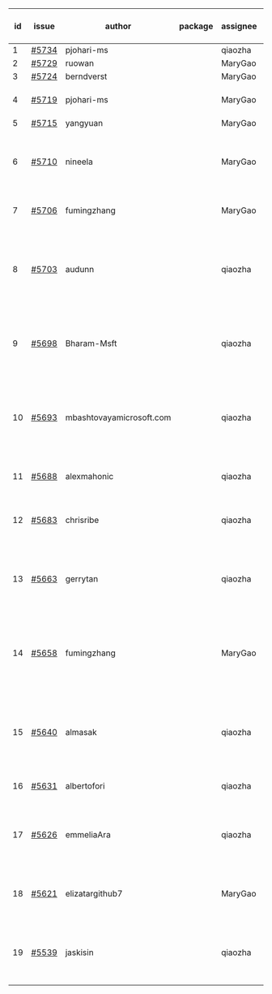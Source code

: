 | id | issue | author | package | assignee | bot advice | created date of issue | target release date | date from target |
| ------ | ------ | ------ | ------ | ------ | ------ | ------ | ------ | :-----: |
| 1 | [#5734](https://github.com/Azure/sdk-release-request/issues/5734) | pjohari-ms |  | qiaozha | new issue. | 11-18 | 12-27 |  |
| 2 | [#5729](https://github.com/Azure/sdk-release-request/issues/5729) | ruowan |  | MaryGao | new issue. | 11-15 | 12-26 |  |
| 3 | [#5724](https://github.com/Azure/sdk-release-request/issues/5724) | berndverst |  | MaryGao | new issue. | 11-15 | 12-27 |  |
| 4 | [#5719](https://github.com/Azure/sdk-release-request/issues/5719) | pjohari-ms |  | MaryGao | Attention to inconsistent tag. | 11-13 | 12-27 |  |
| 5 | [#5715](https://github.com/Azure/sdk-release-request/issues/5715) | yangyuan |  | MaryGao | new issue. | 11-11 | 12-27 |  |
| 6 | [#5710](https://github.com/Azure/sdk-release-request/issues/5710) | nineela |  | MaryGao | close to release date. Attention to inconsistent tag. | 11-11 | 11-22 | 2 |
| 7 | [#5706](https://github.com/Azure/sdk-release-request/issues/5706) | fumingzhang |  | MaryGao | Attention to inconsistent tag. | 11-11 | 12-26 |  |
| 8 | [#5703](https://github.com/Azure/sdk-release-request/issues/5703) | audunn |  | qiaozha | new comment. close to release date. Attention to inconsistent tag. | 11-07 | 11-22 | 2 |
| 9 | [#5698](https://github.com/Azure/sdk-release-request/issues/5698) | Bharam-Msft |  | qiaozha | close to release date. FirstBeta. HoldOn. TypeSpec. | 11-07 | 11-22 | 2 |
| 10 | [#5693](https://github.com/Azure/sdk-release-request/issues/5693) | mbashtovayamicrosoft.com |  | qiaozha | new comment. close to release date. Attention to inconsistent tag. | 11-06 | 11-22 | 2 |
| 11 | [#5688](https://github.com/Azure/sdk-release-request/issues/5688) | alexmahonic |  | qiaozha | close to release date. | 11-05 | 11-22 | 2 |
| 12 | [#5683](https://github.com/Azure/sdk-release-request/issues/5683) | chrisribe |  | qiaozha | close to release date. FirstGA. TypeSpec. | 11-05 | 11-22 | 2 |
| 13 | [#5663](https://github.com/Azure/sdk-release-request/issues/5663) | gerrytan |  | qiaozha | new comment. close to release date. FirstBeta. | 11-04 | 11-21 | 1 |
| 14 | [#5658](https://github.com/Azure/sdk-release-request/issues/5658) | fumingzhang |  | MaryGao | new comment. close to release date. Attention to inconsistent tag. | 10-30 | 11-21 | 1 |
| 15 | [#5640](https://github.com/Azure/sdk-release-request/issues/5640) | almasak |  | qiaozha | new comment. close to release date. FirstBeta. HoldOn. | 10-23 | 11-21 | 1 |
| 16 | [#5631](https://github.com/Azure/sdk-release-request/issues/5631) | albertofori |  | qiaozha | close to release date. | 10-22 | 11-22 | 2 |
| 17 | [#5626](https://github.com/Azure/sdk-release-request/issues/5626) | emmeliaAra |  | qiaozha | close to release date. Attention to inconsistent tag. | 10-22 | 11-22 | 2 |
| 18 | [#5621](https://github.com/Azure/sdk-release-request/issues/5621) | elizatargithub7 |  | MaryGao | close to release date. FirstGA. TypeSpec. | 10-16 | 11-22 | 2 |
| 19 | [#5539](https://github.com/Azure/sdk-release-request/issues/5539) | jaskisin |  | qiaozha | close to release date. FirstGA. HoldOn. TypeSpec. | 09-27 | 11-22 | 2 |
